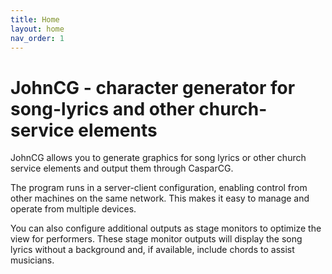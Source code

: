 ```yaml
---
title: Home
layout: home
nav_order: 1
---
```


# JohnCG - character generator for song-lyrics and other church-service elements
JohnCG allows you to generate graphics for song lyrics or other church service elements and output them through CasparCG.

The program runs in a server-client configuration, enabling control from other machines on the same network. This makes it easy to manage and operate from multiple devices.

You can also configure additional outputs as stage monitors to optimize the view for performers. These stage monitor outputs will display the song lyrics without a background and, if available, include chords to assist musicians.

